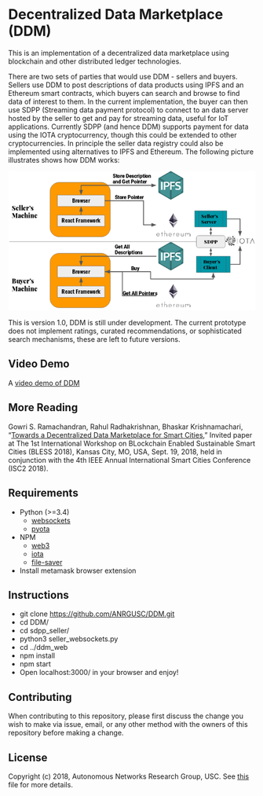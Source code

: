# Decentralized Data Marketplace (DDM)

This is an implementation of a decentralized data marketplace using blockchain and other distributed ledger technologies.

There are two sets of parties that would use DDM - sellers and buyers. Sellers use DDM to post descriptions of data products using IPFS and an Ethereum smart contracts, which buyers can search and browse to find data of interest to them. In the current implementation, the buyer can then use SDPP (Streaming data payment protocol) to connect to an data server hosted by the seller to get and pay for streaming data, useful for IoT applications. Currently SDPP (and hence DDM) supports payment for data using the IOTA cryptocurrency, though this could be extended to other cryptocurrencies. In principle the seller data registry could also be implemented using alternatives to IPFS and Ethereum. The following picture illustrates shows how DDM works: 

![DDM architecture illustration](https://raw.githubusercontent.com/ANRGUSC/DDM/master/documents/DDM_architecture.png?token=ATzSjrIar8iUxdPSGEvcGN4Gghhg_nLyks5bqpLZwA%3D%3D)

This is version 1.0, DDM is still under development. The current prototype does not implement ratings, curated recommendations, or sophisticated search mechanisms, these are left to future versions.

## Video Demo
A [video demo of DDM](https://www.youtube.com/watch?v=W2hnUdX-yDk?cc_load_policy=1)

## More Reading
Gowri S. Ramachandran, Rahul Radhakrishnan, Bhaskar Krishnamachari, “[Towards a Decentralized Data Marketplace for Smart Cities](https://github.com/ANRGUSC/DDM/blob/master/documents/ddm.pdf),” Invited paper at The 1st International Workshop on BLockchain Enabled Sustainable Smart Cities (BLESS 2018), Kansas City, MO, USA, Sept. 19, 2018, held in conjunction with the 4th IEEE Annual International Smart Cities Conference (ISC2 2018).

## Requirements
* Python (>=3.4)
    * [websockets](https://websockets.readthedocs.io/en/stable/intro.html)
    * [pyota](https://github.com/iotaledger/iota.lib.py)
* NPM
    * [web3](https://github.com/ethereum/web3.js/)
    * [iota](https://github.com/iotaledger/iota.js)
    * [file-saver](https://www.npmjs.com/package/file-saver)
* Install metamask browser extension

## Instructions
- git clone https://github.com/ANRGUSC/DDM.git
- cd DDM/
- cd sdpp_seller/
- python3 seller_websockets.py
- cd ../ddm_web
- npm install
- npm start
- Open localhost:3000/ in your browser and enjoy! 

## Contributing
When contributing to this repository, please first discuss the change you wish to make via issue, email, or any other method with the owners of this repository before making a change.

## License
Copyright (c) 2018, Autonomous Networks Research Group, USC. See [this](https://github.com/ANRGUSC/DDM/blob/master/LICENSE.txt) file for more details.
